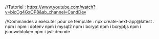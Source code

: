 //Tutoriel :
https://www.youtube.com/watch?v=bicCg4GxOP8&ab_channel=CandDev

//Commandes à exécuter pour ce template :
npx create-next-app@latest .
npm i
npm i dotenv
npm i mysql2
npm i bcrypt
npm i bcryptjs
npm i jsonwebtoken
npm i jwt-decode